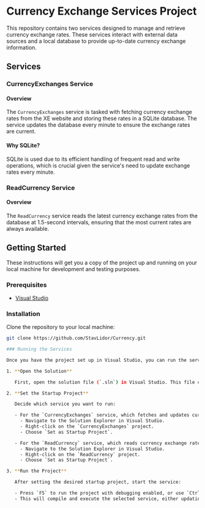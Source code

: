 # Currency Exchange Services Project

This repository contains two services designed to manage and retrieve currency exchange rates. These services interact with external data sources and a local database to provide up-to-date currency exchange information.

## Services

### CurrencyExchanges Service

#### Overview

The `CurrencyExchanges` service is tasked with fetching currency exchange rates from the XE website and storing these rates in a SQLite database. The service updates the database every minute to ensure the exchange rates are current.

#### Why SQLite?

SQLite is used due to its efficient handling of frequent read and write operations, which is crucial given the service's need to update exchange rates every minute.

### ReadCurrency Service

#### Overview

The `ReadCurrency` service reads the latest currency exchange rates from the database at 1.5-second intervals, ensuring that the most current rates are always available.

## Getting Started

These instructions will get you a copy of the project up and running on your local machine for development and testing purposes.

### Prerequisites

- [Visual Studio](https://visualstudio.microsoft.com/downloads/)

### Installation

Clone the repository to your local machine:

```bash
git clone https://github.com/StavLidor/Currency.git

### Running the Services

Once you have the project set up in Visual Studio, you can run the services as follows:

1. **Open the Solution**

   First, open the solution file (`.sln`) in Visual Studio. This file contains both the `CurrencyExchanges` and `ReadCurrency` projects.

2. **Set the Startup Project**

   Decide which service you want to run:

   - For the `CurrencyExchanges` service, which fetches and updates currency exchange rates:
     - Navigate to the Solution Explorer in Visual Studio.
     - Right-click on the `CurrencyExchanges` project.
     - Choose `Set as Startup Project`.

   - For the `ReadCurrency` service, which reads currency exchange rates from the database:
     - Navigate to the Solution Explorer in Visual Studio.
     - Right-click on the `ReadCurrency` project.
     - Choose `Set as Startup Project`.

3. **Run the Project**

   After setting the desired startup project, start the service:

   - Press `F5` to run the project with debugging enabled, or use `Ctrl+F5` to run without debugging.
   - This will compile and execute the selected service, either updating currency rates in the database or reading them, based on your selection.




